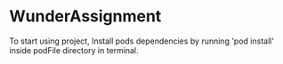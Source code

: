 # WunderAssignment
To start using project, Install pods dependencies by running 'pod install' inside podFile directory in terminal.
